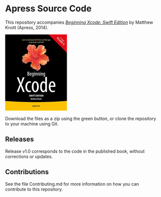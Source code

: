 # Apress Source Code

This repository accompanies [*Beginning Xcode: Swift Edition*](http://www.apress.com/9781484205396) by Matthew  Knott (Apress, 2014).

![Cover image](9781484205396.jpg)

Download the files as a zip using the green button, or clone the repository to your machine using Git.

## Releases

Release v1.0 corresponds to the code in the published book, without corrections or updates.

## Contributions

See the file Contributing.md for more information on how you can contribute to this repository.
